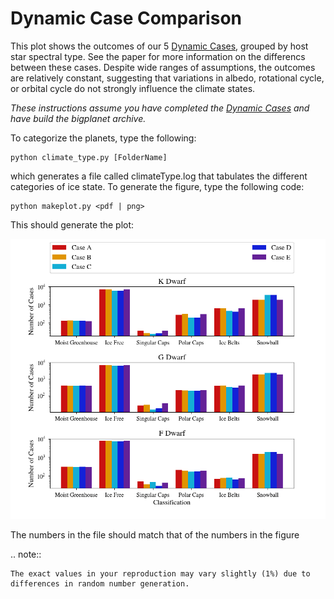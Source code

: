 # Dynamic Case Comparison

This plot shows the outcomes of our 5 [Dynamic Cases](../DynamicCases), grouped by host star spectral type. See the paper for more information on the differencs between these cases. Despite wide ranges of assumptions, the outcomes are relatively constant, suggesting that variations in albedo, rotational cycle, or orbital cycle do not strongly influence the climate states.

_These instructions assume you have completed the [Dynamic Cases](../DynamicCases) and have build the bigplanet archive._

To categorize the planets, type the following:

```
python climate_type.py [FolderName]

```

which generates a file called climateType.log that tabulates the different categories of ice state. To generate the figure, type the following code:

```
python makeplot.py <pdf | png>
```

This should generate the plot:

![DynamicCompare](DynamicCompare.png)

The numbers in the  file should match that of the numbers in the figure

.. note::

    The exact values in your reproduction may vary slightly (1%) due to differences in random number generation.